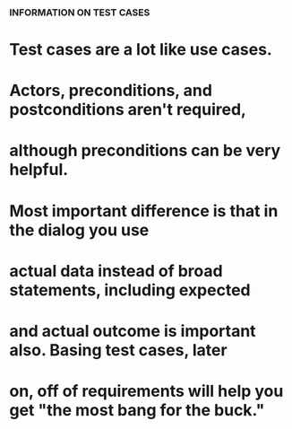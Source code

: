### INFORMATION ON TEST CASES

# Test cases are a lot like use cases.
# Actors, preconditions, and postconditions aren't required,
# although preconditions can be very helpful. 
# Most important difference is that in the dialog you use
# actual data instead of broad statements, including expected
# and actual outcome is important also. Basing test cases, later
# on, off of requirements will help you get "the most bang for the buck."